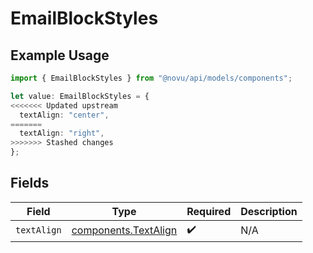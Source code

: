 # EmailBlockStyles

## Example Usage

```typescript
import { EmailBlockStyles } from "@novu/api/models/components";

let value: EmailBlockStyles = {
<<<<<<< Updated upstream
  textAlign: "center",
=======
  textAlign: "right",
>>>>>>> Stashed changes
};
```

## Fields

| Field                                                        | Type                                                         | Required                                                     | Description                                                  |
| ------------------------------------------------------------ | ------------------------------------------------------------ | ------------------------------------------------------------ | ------------------------------------------------------------ |
| `textAlign`                                                  | [components.TextAlign](../../models/components/textalign.md) | :heavy_check_mark:                                           | N/A                                                          |